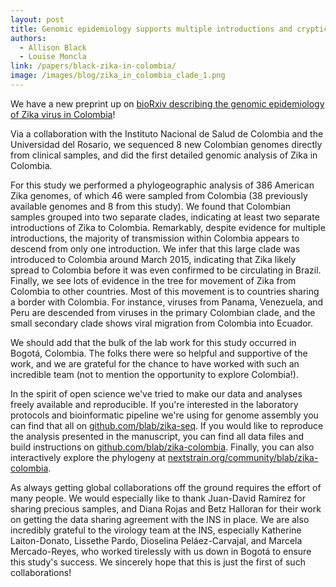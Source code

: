 ```yaml
---
layout: post
title: Genomic epidemiology supports multiple introductions and cryptic transmission of Zika virus in Colombia
authors:
  - Allison Black
  - Louise Moncla
link: /papers/black-zika-in-colombia/  
image: /images/blog/zika_in_colombia_clade_1.png
---
```


We have a new preprint up on [bioRxiv describing the genomic epidemiology of Zika virus in Colombia](/papers/black-zika-in-colombia)!

Via a collaboration with the Instituto Nacional de Salud de Colombia and the Universidad del Rosario, we sequenced 8 new Colombian genomes directly from clinical samples, and did the first detailed genomic analysis of Zika in Colombia.

For this study we performed a phylogeographic analysis of 386 American Zika genomes, of which 46 were sampled from Colombia (38 previously available genomes and 8 from this study). We found that Colombian samples grouped into two separate clades, indicating at least two separate introductions of Zika to Colombia. Remarkably, despite evidence for multiple introductions, the majority of transmission within Colombia appears to descend from only one introduction. We infer that this large clade was introduced to Colombia around March 2015, indicating that Zika likely spread to Colombia before it was even confirmed to be circulating in Brazil. Finally, we see lots of evidence in the tree for movement of Zika from Colombia to other countries. Most of this movement is to countries sharing a border with Colombia. For instance, viruses from Panama, Venezuela, and Peru are descended from viruses in the primary Colombian clade, and the small secondary clade shows viral migration from Colombia into Ecuador.

We should add that the bulk of the lab work for this study occurred in Bogotá, Colombia. The folks there were so helpful and supportive of the work, and we are grateful for the chance to have worked with such an incredible team (not to mention the opportunity to explore Colombia!).

In the spirit of open science we've tried to make our data and analyses freely available and reproducible. If you're interested in the laboratory protocols and bioinformatic pipeline we're using for genome assembly you can find that all on [github.com/blab/zika-seq](https://github.com/blab/zika-seq). If you would like to reproduce the analysis presented in the manuscript, you can find all data files and build instructions on [github.com/blab/zika-colombia](https://github.com/blab/zika-colombia). Finally, you can also interactively explore the phylogeny at [nextstrain.org/community/blab/zika-colombia](https://nextstrain.org/community/blab/zika-colombia).

As always getting global collaborations off the ground requires the effort of many people. We would especially like to thank Juan-David Ramírez for sharing precious samples, and Diana Rojas and Betz Halloran for their work on getting the data sharing agreement with the INS in place. We are also incredibly grateful to the virology team at the INS, especially Katherine Laiton-Donato, Lissethe Pardo, Dioselina Peláez-Carvajal, and Marcela Mercado-Reyes, who worked tirelessly with us down in Bogotá to ensure this study's success. We sincerely hope that this is just the first of such collaborations!
